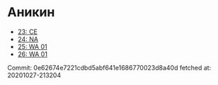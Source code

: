 # Аникин
- [23: CE](23.md)
- [24: NA](24.md)
- [25: WA 01](25.md)
- [26: WA 01](26.md)

Commit: 0e62674e7221cdbd5abf641e1686770023d8a40d
 fetched at: 20201027-213204
